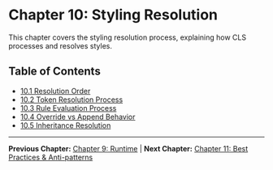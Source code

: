 # Chapter 10: Styling Resolution

This chapter covers the styling resolution process, explaining how CLS processes and resolves styles.

## Table of Contents

- [10.1 Resolution Order](./10.1-resolution-order.md)
- [10.2 Token Resolution Process](./10.2-token-resolution-process.md)
- [10.3 Rule Evaluation Process](./10.3-rule-evaluation-process.md)
- [10.4 Override vs Append Behavior](./10.4-override-vs-append-behavior.md)
- [10.5 Inheritance Resolution](./10.5-inheritance-resolution.md)

---

**Previous Chapter:** [Chapter 9: Runtime](../09-runtime/index.md) | **Next Chapter:** [Chapter 11: Best Practices & Anti-patterns](../11-best-practices/index.md)
